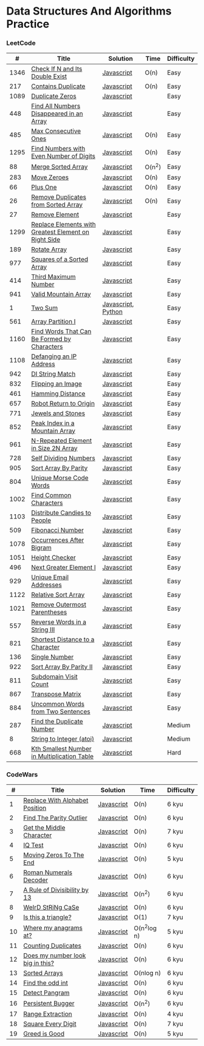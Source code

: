 # Data Structures And Algorithms Practice

### LeetCode

| #    | Title                                                                                                                                       | Solution                                                                                       | Time             | Difficulty |
| ---- | ------------------------------------------------------------------------------------------------------------------------------------------- | ---------------------------------------------------------------------------------------------- | ---------------- | ---------- |
| 1346 | [Check If N and Its Double Exist](https://leetcode.com/problems/check-if-n-and-its-double-exist/)                                           | [Javascript](./leetcode/javascript/arrays/checkIfExist.js)                                     | O(n)             | Easy       |
| 217  | [Contains Duplicate](https://leetcode.com/problems/contains-duplicate/)                                                                     | [Javascript](./leetcode/javascript/arrays/containsDuplicate.js)                                | O(n)             | Easy       |
| 1089 | [Duplicate Zeros](https://leetcode.com/problems/duplicate-zeros/)                                                                           | [Javascript](./leetcode/javascript/arrays/duplicateZeros.js)                                   |                  | Easy       |
| 448  | [Find All Numbers Disappeared in an Array](https://leetcode.com/problems/find-all-numbers-disappeared-in-an-array/)                         | [Javascript](./leetcode/javascript/arrays/findDisappearedNumbers.js)                           |                  | Easy       |
| 485  | [Max Consecutive Ones](https://leetcode.com/problems/max-consecutive-ones/)                                                                 | [Javascript](./leetcode/javascript/arrays/findMaxConsecutiveOnes.js)                           | O(n)             | Easy       |
| 1295 | [Find Numbers with Even Number of Digits](https://leetcode.com/problems/find-numbers-with-even-number-of-digits/)                           | [Javascript](./leetcode/javascript/arrays/findNumbers.js)                                      | O(n)             | Easy       |
| 88   | [Merge Sorted Array](https://leetcode.com/problems/merge-sorted-array/)                                                                     | [Javascript](./leetcode/javascript/arrays/merge.js)                                            | O(n<sup>2</sup>) | Easy       |
| 283  | [Move Zeroes](https://leetcode.com/problems/move-zeroes/)                                                                                   | [Javascript](./leetcode/javascript/arrays/moveZeroes.js)                                       | O(n)             | Easy       |
| 66   | [Plus One](https://leetcode.com/problems/plus-one/)                                                                                         | [Javascript](./leetcode/javascript/arrays/plusOne.js)                                          | O(n)             | Easy       |
| 26   | [Remove Duplicates from Sorted Array](https://leetcode.com/problems/remove-duplicates-from-sorted-array/)                                   | [Javascript](./leetcode/javascript/arrays/removeDuplicates.js)                                 | O(n)             | Easy       |
| 27   | [Remove Element](https://leetcode.com/problems/remove-element/)                                                                             | [Javascript](./leetcode/javascript/arrays/removeElement.js)                                    |                  | Easy       |
| 1299 | [Replace Elements with Greatest Element on Right Side](https://leetcode.com/problems/replace-elements-with-greatest-element-on-right-side/) | [Javascript](./leetcode/javascript/arrays/replaceElements.js)                                  |                  | Easy       |
| 189  | [Rotate Array](https://leetcode.com/problems/rotate-array/)                                                                                 | [Javascript](./leetcode/javascript/arrays/rotate.js)                                           |                  | Easy       |
| 977  | [Squares of a Sorted Array](https://leetcode.com/problems/squares-of-a-sorted-array/)                                                       | [Javascript](./leetcode/javascript/arrays/sortedSquares.js)                                    |                  | Easy       |
| 414  | [Third Maximum Number](https://leetcode.com/problems/third-maximum-number/)                                                                 | [Javascript](./leetcode/javascript/arrays/thirdMax.js)                                         |                  | Easy       |
| 941  | [Valid Mountain Array](https://leetcode.com/problems/valid-mountain-array/)                                                                 | [Javascript](./leetcode/javascript/arrays/validMountainArray.js)                               |                  | Easy       |
| 1    | [Two Sum](https://leetcode.com/problems/two-sum/)                                                                                           | [Javascript](./leetcode/javascript/easy/twoSum.js), [Python](./leetcode/python/easy/twoSum.py) |                  | Easy       |
| 561  | [Array Partition I](https://leetcode.com/problems/array-partition-i/)                                                                       | [Javascript](./leetcode/javascript/easy/arrayPairSum.js)                                       |                  | Easy       |
| 1160 | [Find Words That Can Be Formed by Characters](https://leetcode.com/problems/find-words-that-can-be-formed-by-characters/)                   | [Javascript](./leetcode/javascript/easy/countCharacters.js)                                    |                  | Easy       |
| 1108 | [Defanging an IP Address](https://leetcode.com/problems/defanging-an-ip-address/)                                                           | [Javascript](./leetcode/javascript/easy/defangIPaddr.js)                                       |                  | Easy       |
| 942  | [DI String Match](https://leetcode.com/problems/di-string-match/)                                                                           | [Javascript](./leetcode/javascript/easy/diStringMatch.js)                                      |                  | Easy       |
| 832  | [Flipping an Image](https://leetcode.com/problems/flipping-an-image/)                                                                       | [Javascript](./leetcode/javascript/easy/flipAndInvertImage.js)                                 |                  | Easy       |
| 461  | [Hamming Distance](https://leetcode.com/problems/hamming-distance/)                                                                         | [Javascript](./leetcode/javascript/easy/hammingDistance.js)                                    |                  | Easy       |
| 657  | [Robot Return to Origin](https://leetcode.com/problems/robot-return-to-origin/)                                                             | [Javascript](./leetcode/javascript/easy/judgeCircle.js)                                        |                  | Easy       |
| 771  | [Jewels and Stones](https://leetcode.com/problems/jewels-and-stones/)                                                                       | [Javascript](./leetcode/javascript/easy/numJewelsInStones.js)                                  |                  | Easy       |
| 852  | [Peak Index in a Mountain Array](https://leetcode.com/problems/peak-index-in-a-mountain-array/)                                             | [Javascript](./leetcode/javascript/easy/peakIndexInMountainArray.js)                           |                  | Easy       |
| 961  | [N-Repeated Element in Size 2N Array](https://leetcode.com/problems/n-repeated-element-in-size-2n-array/)                                   | [Javascript](./leetcode/javascript/easy/repeatedNTimes.js)                                     |                  | Easy       |
| 728  | [Self Dividing Numbers](https://leetcode.com/problems/self-dividing-numbers/)                                                               | [Javascript](./leetcode/javascript/easy/selfDividingNumbers.js)                                |                  | Easy       |
| 905  | [Sort Array By Parity](https://leetcode.com/problems/sort-array-by-parity/)                                                                 | [Javascript](./leetcode/javascript/easy/sortArrayByParity.js)                                  |                  | Easy       |
| 804  | [Unique Morse Code Words](https://leetcode.com/problems/unique-morse-code-words/)                                                           | [Javascript](./leetcode/javascript/easy/uniqueMorseRepresentations.js)                         |                  | Easy       |
| 1002 | [Find Common Characters](https://leetcode.com/problems/find-common-characters/)                                                             | [Javascript](./leetcode/javascript/easy/commonChars.js)                                        |                  | Easy       |
| 1103 | [Distribute Candies to People](https://leetcode.com/problems/distribute-candies-to-people/)                                                 | [Javascript](./leetcode/javascript/easy/distributeCandies.js)                                  |                  | Easy       |
| 509  | [Fibonacci Number](https://leetcode.com/problems/fibonacci-number/)                                                                         | [Javascript](./leetcode/javascript/easy/fibonacci.js)                                          |                  | Easy       |
| 1078 | [Occurrences After Bigram](https://leetcode.com/problems/occurrences-after-bigram/)                                                         | [Javascript](./leetcode/javascript/easy/findOcurrences.js)                                     |                  | Easy       |
| 1051 | [Height Checker](https://leetcode.com/problems/height-checker/)                                                                             | [Javascript](./leetcode/javascript/easy/heightChecker.js)                                      |                  | Easy       |
| 496  | [Next Greater Element I](https://leetcode.com/problems/next-greater-element-i/)                                                             | [Javascript](./leetcode/javascript/easy/nextGreaterElement.js)                                 |                  | Easy       |
| 929  | [Unique Email Addresses](https://leetcode.com/problems/unique-email-addresses/)                                                             | [Javascript](./leetcode/javascript/easy/numUniqueEmails.js)                                    |                  | Easy       |
| 1122 | [Relative Sort Array](https://leetcode.com/problems/relative-sort-array/)                                                                   | [Javascript](./leetcode/javascript/easy/relativeSortArray.js)                                  |                  | Easy       |
| 1021 | [Remove Outermost Parentheses](https://leetcode.com/problems/remove-outermost-parentheses/)                                                 | [Javascript](./leetcode/javascript/easy/removeOuterParentheses.js)                             |                  | Easy       |
| 557  | [Reverse Words in a String III](https://leetcode.com/problems/reverse-words-in-a-string-iii/)                                               | [Javascript](./leetcode/javascript/easy/reverseWords.js)                                       |                  | Easy       |
| 821  | [Shortest Distance to a Character](https://leetcode.com/problems/shortest-distance-to-a-character/)                                         | [Javascript](./leetcode/javascript/easy/shortestToChar.js)                                     |                  | Easy       |
| 136  | [Single Number](https://leetcode.com/problems/single-number/)                                                                               | [Javascript](./leetcode/javascript/easy/singleNumber.js)                                       |                  | Easy       |
| 922  | [Sort Array By Parity II](https://leetcode.com/problems/sort-array-by-parity-ii/)                                                           | [Javascript](./leetcode/javascript/easy/sortArrayByParityII.js)                                |                  | Easy       |
| 811  | [Subdomain Visit Count](https://leetcode.com/problems/subdomain-visit-count/)                                                               | [Javascript](./leetcode/javascript/easy/subdomainVisits.js)                                    |                  | Easy       |
| 867  | [Transpose Matrix](https://leetcode.com/problems/transpose-matrix/)                                                                         | [Javascript](./leetcode/javascript/easy/transpose.js)                                          |                  | Easy       |
| 884  | [Uncommon Words from Two Sentences](https://leetcode.com/problems/uncommon-words-from-two-sentences/)                                       | [Javascript](./leetcode/javascript/easy/uncommonFromSentences.js)                              |                  | Easy       |
| 287  | [Find the Duplicate Number](https://leetcode.com/problems/find-the-duplicate-number/)                                                       | [Javascript](./leetcode/javascript/medium/findDuplicate.js)                                    |                  | Medium     |
| 8    | [String to Integer (atoi)](https://leetcode.com/problems/string-to-integer-atoi/)                                                           | [Javascript](./leetcode/javascript/medium/stringToInteger.js)                                  |                  | Medium     |
| 668  | [Kth Smallest Number in Multiplication Table](https://leetcode.com/problems/kth-smallest-number-in-multiplication-table/)                   | [Javascript](./leetcode/javascript/hard/findKthNumber.js)                                      |                  | Hard       |

### CodeWars

| #   | Title                                                                                      | Solution                                                         | Time                  | Difficulty |
| --- | ------------------------------------------------------------------------------------------ | ---------------------------------------------------------------- | --------------------- | ---------- |
| 1   | [Replace With Alphabet Position](https://www.codewars.com/kata/546f922b54af40e1e90001da)   | [Javascript](./codewars/javascript/easy/alphabet.js)             | O(n)                  | 6 kyu      |
| 2   | [Find The Parity Outlier](https://www.codewars.com/kata/5526fc09a1bbd946250002dc)          | [Javascript](./codewars/javascript/easy/findOutlier.js)          | O(n)                  | 6 kyu      |
| 3   | [Get the Middle Character](https://www.codewars.com/kata/56747fd5cb988479af000028)         | [Javascript](./codewars/javascript/easy/getMiddle.js)            | O(n)                  | 7 kyu      |
| 4   | [IQ Test](https://www.codewars.com/kata/552c028c030765286c00007d)                          | [Javascript](./codewars/javascript/easy/iqTest.js)               | O(n)                  | 6 kyu      |
| 5   | [Moving Zeros To The End](https://www.codewars.com/kata/52597aa56021e91c93000cb0)          | [Javascript](./codewars/javascript/easy/moveZeros.js)            | O(n)                  | 5 kyu      |
| 6   | [Roman Numerals Decoder](https://www.codewars.com/kata/51b6249c4612257ac0000005)           | [Javascript](./codewars/javascript/easy/romanNumbers.js)         | O(n)                  | 6 kyu      |
| 7   | [A Rule of Divisibility by 13](https://www.codewars.com/kata/564057bc348c7200bd0000ff)     | [Javascript](./codewars/javascript/easy/thirt.js)                | O(n<sup>2</sup>)      | 6 kyu      |
| 8   | [WeIrD StRiNg CaSe](https://www.codewars.com/kata/52b757663a95b11b3d00062d)                | [Javascript](./codewars/javascript/easy/toWeirdCase.js)          | O(n)                  | 6 kyu      |
| 9   | [Is this a triangle?](https://www.codewars.com/kata/56606694ec01347ce800001b)              | [Javascript](./codewars/javascript/easy/triangle.js)             | O(1)                  | 7 kyu      |
| 10  | [Where my anagrams at?](https://www.codewars.com/kata/523a86aa4230ebb5420001e1)            | [Javascript](./codewars/javascript/medium/anagram.js)            | O(n<sup>2</sup>log n) | 5 kyu      |
| 11  | [Counting Duplicates](https://www.codewars.com/kata/54bf1c2cd5b56cc47f0007a1)              | [Javascript](./codewars/javascript/medium/duplicateCount.js)     | O(n)                  | 6 kyu      |
| 12  | [Does my number look big in this?](https://www.codewars.com/kata/5287e858c6b5a9678200083c) | [Javascript](./codewars/javascript/medium/narcissisticNumber.js) | O(n)                  | 6 kyu      |
| 13  | [Sorted Arrays](https://www.codewars.com/kata/56f2d43fe40b70a442000f26)                    | [Javascript](./codewars/javascript/medium/sortedArrays.js)       | O(nlog n)             | 6 kyu      |
| 14  | [Find the odd int](https://www.codewars.com/kata/54da5a58ea159efa38000836)                 | [Javascript](./codewars/javascript/medium/oddNumber.js)          | O(n)                  | 6 kyu      |
| 15  | [Detect Pangram](https://www.codewars.com/kata/545cedaa9943f7fe7b000048)                   | [Javascript](./codewars/javascript/medium/pangram.js)            | O(n)                  | 6 kyu      |
| 16  | [Persistent Bugger](https://www.codewars.com/kata/55bf01e5a717a0d57e0000ec)                | [Javascript](./codewars/javascript/medium/persistenceNum.js)     | O(n<sup>2</sup>)      | 6 kyu      |
| 17  | [Range Extraction](https://www.codewars.com/kata/51ba717bb08c1cd60f00002f)                 | [Javascript](./codewars/javascript/medium/rangeExtraction.js)    | O(n)                  | 4 kyu      |
| 18  | [Square Every Digit](https://www.codewars.com/kata/546e2562b03326a88e000020)               | [Javascript](./codewars/javascript/easy/squareDigits.js)         | O(n)                  | 7 kyu      |
| 19  | [Greed is Good](https://www.codewars.com/kata/5270d0d18625160ada0000e4)                    | [Javascript](./codewars/javascript/easy/scoreDice.js)            | O(n)                  | 5 kyu      |
